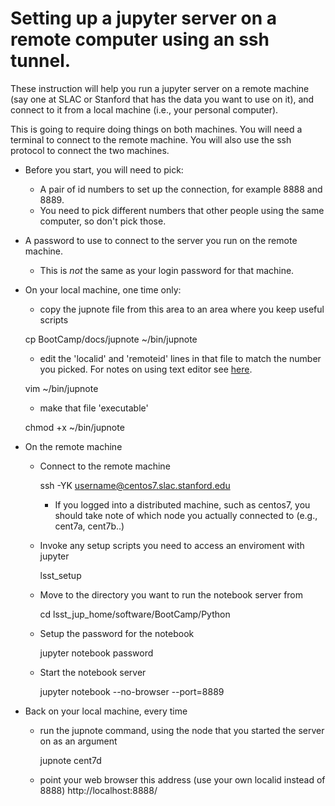 # Setting up a jupyter server on a remote computer using an ssh tunnel.

These instruction will help you run a jupyter server on a remote
machine (say one at SLAC or Stanford that has the data you want to use
on it), and connect to it from a local machine (i.e., your personal
computer).

This is going to require doing things on both machines.  You will need
a terminal to connect to the remote machine.  You will also use the
ssh protocol to connect the two machines.

- Before you start, you will need to pick:
  - A pair of id numbers to set up the connection, for example 8888
  and 8889.
   - You need to pick different numbers that other people using the
   same computer, so don't pick those.
- A password to use to connect to the server you run on the remote
machine.
  - This is *not* the same as your login password for that machine.

- On your local machine, one time only:
   - copy the jupnote file from this area to an area where you keep
   useful scripts
   
   cp BootCamp/docs/jupnote ~/bin/jupnote

   - edit the 'localid' and 'remoteid' lines in that file to match the
     number you picked.  For notes on using text editor see
     [here](text_editors.md).
    
   vim ~/bin/jupnote
   
    - make that file 'executable'
    
    chmod +x ~/bin/jupnote

- On the remote machine
  - Connect to the remote machine
  
    ssh -YK username@centos7.slac.stanford.edu
    
    - If you logged into a distributed machine, such as
      centos7, you should take note of which node you actually connected
      to (e.g., cent7a, cent7b..)
      
  - Invoke any setup scripts you need to access an enviroment with jupyter

    lsst_setup
    
  - Move to the directory you want to run the notebook server from

    cd lsst_jup_home/software/BootCamp/Python

  - Setup the password for the notebook

    jupyter notebook password
    
  - Start the notebook server
  
    jupyter notebook --no-browser --port=8889

- Back on your local machine, every time
  - run the jupnote command, using the node that you started the
    server on as an argument

    jupnote cent7d
  - point your web browser this address (use your own localid instead
    of 8888) http://localhost:8888/







